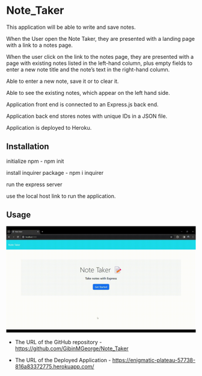 # Note_Taker

This application will be able to write and save notes.

When the User open the Note Taker, they are presented with a landing page with a link to a notes page.

When the user click on the link to the notes page, they are presented with a page with existing notes listed in the left-hand column, plus empty fields to enter a new note title and the note’s text in the right-hand column.

Able to enter a new note, save it or to clear it.

Able to see the existing notes, which appear on the left hand side.



Application front end is connected to an Express.js back end.

Application back end stores notes with unique IDs in a JSON file.

Application is deployed to Heroku.


## Installation

initialize npm - npm init

install inquirer package - npm i inquirer

run the express server

use the local host link to run the application.

## Usage

![screen ](S1.gif)


* The URL of the GitHub repository - https://github.com/GibinMGeorge/Note_Taker

* The URL of the Deployed Application - https://enigmatic-plateau-57738-816a83372775.herokuapp.com/
